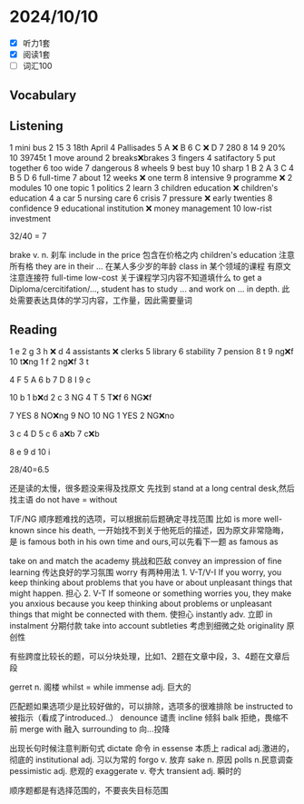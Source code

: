 # 2024/10/10

- [x] 听力1套
- [x] 阅读1套 
- [ ] 词汇100 

## Vocabulary

## Listening
1 mini bus
2 15
3 18th April
4 Pallisades
5 A ❌ B
6 C ❌ D
7 280
8 14
9 20%
10 39745t
1 move around
2 breaks❌brakes
3 fingers
4 satifactory
5 put together
6 too wide
7 dangerous
8 wheels
9 best buy
10 sharp
1 B
2 A
3 C
4 B
5 D
6 full-time
7 about 12 weeks ❌ one term
8 intensive
9 programme ❌ 2 modules
10 one topic
1 politics
2 learn
3 children education ❌ children's education
4 a car
5 nursing care
6 crisis
7 pressure ❌ early twenties
8 confidence
9 educational institution ❌ money management
10 low-rist investment

32/40 = 7

brake v. n. 刹车
include in the price 包含在价格之内
children's education 注意所有格
they are in their ... 在某人多少岁的年龄
class in 某个领域的课程 有原文
注意连接符 full-time low-cost
关于课程学习内容不知道填什么
to get a Diploma/cercitifation/..., student has to study ... and work on ... in depth. 
此处需要表达具体的学习内容，工作量，因此需要量词

## Reading
1 e
2 g
3 h ❌ d
4 assistants ❌ clerks
5 library
6 stability
7 pension
8 t
9 ng❌f
10 t❌ng
1 f
2 ng❌f
3 t

4 F
5 A
6 b
7 D
8 I
9 c

10 b
1 b❌d
2 c
3 NG
4 T
5 T❌f
6 NG❌f

7 YES
8 NO❌ng
9 NO
10 NG
1 YES
2 NG❌no

3 c
4 D
5 c
6 a❌b
7 c❌b

8 e
9 d
10 i
 

28/40=6.5

还是读的太慢，很多题没来得及找原文
先找到 stand at a long central desk,然后找主语
do not have = without 

T/F/NG
顺序题难找的选项，可以根据前后题确定寻找范围
比如 is more well-known since his death, 一开始找不到关于他死后的描述，因为原文非常隐晦，是 is famous both in his own time and ours,可以先看下一题
as famous as

take on and match the academy 挑战和匹敌
convey an impression of fine learning 传达良好的学习氛围
worry 有两种用法
1.
V-T/V-I If you worry, you keep thinking about problems that you have or about unpleasant things that might happen. 担心
2.
V-T If someone or something worries you, they make you anxious because you keep thinking about problems or unpleasant things that might be connected with them. 使担心
instantly adv. 立即
in instalment 分期付款
take into account subtleties 考虑到细微之处
originality 原创性

有些跨度比较长的题，可以分块处理，比如1、2题在文章中段，3、4题在文章后段

gerret n. 阁楼
whilst = while
immense adj. 巨大的

匹配题如果选项少是比较好做的，可以排除，选项多的很难排除
be instructed to 被指示（看成了introduced..）
denounce 谴责
incline 倾斜
balk 拒绝，畏缩不前
merge with 融入
surrounding to 向...投降

出现长句时候注意判断句式
dictate 命令
in essense 本质上
radical adj.激进的，彻底的
institutional adj. 习以为常的
forgo v. 放弃
sake n. 原因
polls n.民意调查
pessimistic adj. 悲观的
exaggerate v. 夸大
transient adj. 瞬时的

顺序题都是有选择范围的，不要丧失目标范围